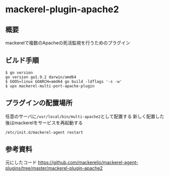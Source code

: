 # mackerel-plugin-apache2

## 概要
mackerelで複数のApacheの死活監視を行うためのプラグイン

## ビルド手順
```
$ go version
go version go1.9.2 darwin/amd64
$ GOOS=linux GOARCH=amd64 go build -ldflags '-s -w'
$ upx mackerel-multi-port-apache-plugin
```

## プラグインの配置場所
任意のサーバに`/usr/local/bin/multi-apache2`として配置する
新しく配置した後はmackerelをサービスを再起動する
```
/etc/init.d/mackerel-agent restart
```

## 参考資料
元にしたコード
https://github.com/mackerelio/mackerel-agent-plugins/tree/master/mackerel-plugin-apache2
